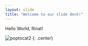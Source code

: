 ```yaml
---
layout: slide
title: "Welcome to our slide deck!"
---
```


Hello World, Rinat!

![poptocat2](https://octodex.github.com/images/poptocat_v2.png)
{: .center}
